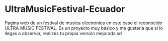 # UltraMusicFestival-Ecuador
Pagina web de un festival de musica electronica en este caso el reconocido ULTRA MUSIC FESTIVAL.
Es un proyecto muy básico y me gustaria que si lo llegas a observar, realizes tu propia version mejorada xd
